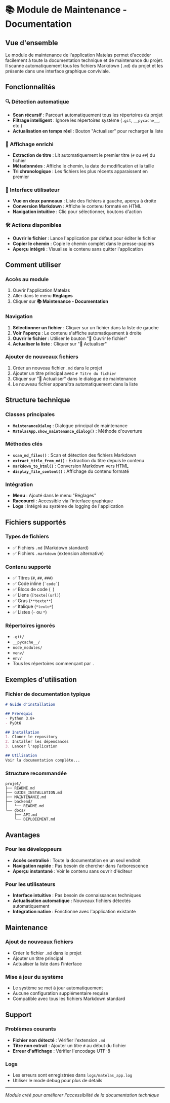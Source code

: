 # 📚 Module de Maintenance - Documentation

## Vue d'ensemble

Le module de maintenance de l'application Matelas permet d'accéder facilement à toute la documentation technique et de maintenance du projet. Il scanne automatiquement tous les fichiers Markdown (`.md`) du projet et les présente dans une interface graphique conviviale.

## Fonctionnalités

### 🔍 Détection automatique
- **Scan récursif** : Parcourt automatiquement tous les répertoires du projet
- **Filtrage intelligent** : Ignore les répertoires système (`.git`, `__pycache__`, etc.)
- **Actualisation en temps réel** : Bouton "Actualiser" pour recharger la liste

### 📖 Affichage enrichi
- **Extraction de titre** : Lit automatiquement le premier titre (`#` ou `##`) du fichier
- **Métadonnées** : Affiche le chemin, la date de modification et la taille
- **Tri chronologique** : Les fichiers les plus récents apparaissent en premier

### 🎨 Interface utilisateur
- **Vue en deux panneaux** : Liste des fichiers à gauche, aperçu à droite
- **Conversion Markdown** : Affiche le contenu formaté en HTML
- **Navigation intuitive** : Clic pour sélectionner, boutons d'action

### 🛠️ Actions disponibles
- **Ouvrir le fichier** : Lance l'application par défaut pour éditer le fichier
- **Copier le chemin** : Copie le chemin complet dans le presse-papiers
- **Aperçu intégré** : Visualise le contenu sans quitter l'application

## Comment utiliser

### Accès au module
1. Ouvrir l'application Matelas
2. Aller dans le menu **Réglages**
3. Cliquer sur **📚 Maintenance - Documentation**

### Navigation
1. **Sélectionner un fichier** : Cliquer sur un fichier dans la liste de gauche
2. **Voir l'aperçu** : Le contenu s'affiche automatiquement à droite
3. **Ouvrir le fichier** : Utiliser le bouton "📂 Ouvrir le fichier"
4. **Actualiser la liste** : Cliquer sur "🔄 Actualiser"

### Ajouter de nouveaux fichiers
1. Créer un nouveau fichier `.md` dans le projet
2. Ajouter un titre principal avec `# Titre du fichier`
3. Cliquer sur "🔄 Actualiser" dans le dialogue de maintenance
4. Le nouveau fichier apparaîtra automatiquement dans la liste

## Structure technique

### Classes principales
- **`MaintenanceDialog`** : Dialogue principal de maintenance
- **`MatelasApp.show_maintenance_dialog()`** : Méthode d'ouverture

### Méthodes clés
- **`scan_md_files()`** : Scan et détection des fichiers Markdown
- **`extract_title_from_md()`** : Extraction du titre depuis le contenu
- **`markdown_to_html()`** : Conversion Markdown vers HTML
- **`display_file_content()`** : Affichage du contenu formaté

### Intégration
- **Menu** : Ajouté dans le menu "Réglages"
- **Raccourci** : Accessible via l'interface graphique
- **Logs** : Intégré au système de logging de l'application

## Fichiers supportés

### Types de fichiers
- ✅ Fichiers `.md` (Markdown standard)
- ✅ Fichiers `.markdown` (extension alternative)

### Contenu supporté
- ✅ Titres (`#`, `##`, `###`)
- ✅ Code inline (`` `code` ``)
- ✅ Blocs de code (``` ```)
- ✅ Liens (`[texte](url)`)
- ✅ Gras (`**texte**`)
- ✅ Italique (`*texte*`)
- ✅ Listes (`-` ou `*`)

### Répertoires ignorés
- `.git/`
- `__pycache__/`
- `node_modules/`
- `venv/`
- `env/`
- Tous les répertoires commençant par `.`

## Exemples d'utilisation

### Fichier de documentation typique
```markdown
# Guide d'installation

## Prérequis
- Python 3.8+
- PyQt6

## Installation
1. Cloner le repository
2. Installer les dépendances
3. Lancer l'application

## Utilisation
Voir la documentation complète...
```

### Structure recommandée
```
projet/
├── README.md
├── GUIDE_INSTALLATION.md
├── MAINTENANCE.md
├── backend/
│   └── README.md
└── docs/
    ├── API.md
    └── DEPLOIEMENT.md
```

## Avantages

### Pour les développeurs
- **Accès centralisé** : Toute la documentation en un seul endroit
- **Navigation rapide** : Pas besoin de chercher dans l'arborescence
- **Aperçu instantané** : Voir le contenu sans ouvrir d'éditeur

### Pour les utilisateurs
- **Interface intuitive** : Pas besoin de connaissances techniques
- **Actualisation automatique** : Nouveaux fichiers détectés automatiquement
- **Intégration native** : Fonctionne avec l'application existante

## Maintenance

### Ajout de nouveaux fichiers
- Créer le fichier `.md` dans le projet
- Ajouter un titre principal
- Actualiser la liste dans l'interface

### Mise à jour du système
- Le système se met à jour automatiquement
- Aucune configuration supplémentaire requise
- Compatible avec tous les fichiers Markdown standard

## Support

### Problèmes courants
- **Fichier non détecté** : Vérifier l'extension `.md`
- **Titre non extrait** : Ajouter un titre `#` au début du fichier
- **Erreur d'affichage** : Vérifier l'encodage UTF-8

### Logs
- Les erreurs sont enregistrées dans `logs/matelas_app.log`
- Utiliser le mode debug pour plus de détails

---

*Module créé pour améliorer l'accessibilité de la documentation technique* 